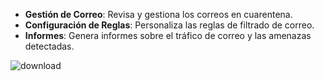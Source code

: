 - **Gestión de Correo**: Revisa y gestiona los correos en cuarentena.
- **Configuración de Reglas**: Personaliza las reglas de filtrado de correo.
- **Informes**: Genera informes sobre el tráfico de correo y las amenazas detectadas.
  
![download](https://github.com/ManuelMorenoNeria/Proxmox-Mail-Gateway/assets/114908218/8867088e-6d5f-4dbe-b97e-32193b46b949)
